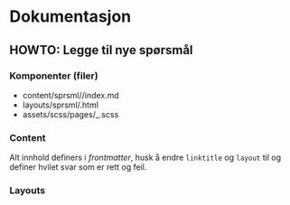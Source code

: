 # Dokumentasjon

## HOWTO: Legge til nye spørsmål

### Komponenter (filer)

- content/sprsml/<spmnavn>/index.md
- layouts/sprsml/<spmnavn>.html
- assets/scss/pages/_<spmnavn>.scss

### Content

Alt innhold definers i *frontmatter*, husk å endre `linktitle` og `layout` til <spmnavn> og definer hvilet svar som er rett og feil.

### Layouts